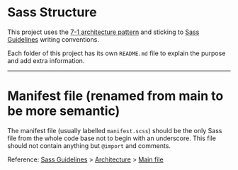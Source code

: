 # Sass Structure

This project uses the [7-1 architecture pattern](http://sass-guidelin.es/#architecture) and sticking to [Sass Guidelines](http://sass-guidelin.es) writing conventions.

Each folder of this project has its own `README.md` file to explain the purpose and add extra information.

---

# Manifest file (renamed from main to be more semantic)

The manifest file (usually labelled `manifest.scss`) should be the only Sass file from the whole code base not to begin with an underscore. This file should not contain anything but `@import` and comments.

Reference: [Sass Guidelines](http://sass-guidelin.es/) > [Architecture](http://sass-guidelin.es/#architecture) > [Main file](http://sass-guidelin.es/#main-file)
